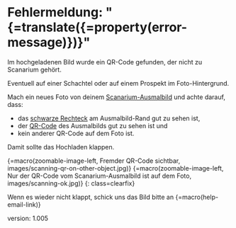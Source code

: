 # Fehlermeldung: "{=translate({=property(error-message)})}"

Im hochgeladenen Bild wurde ein QR-Code gefunden, der nicht zu Scanarium gehört.

Eventuell auf einer Schachtel oder auf einem Prospekt im Foto-Hintergrund.

Mach ein neues Foto von deinem [Scanarium-Ausmalbild](#scanarium-coloring-pages) und achte darauf, dass:

* das [schwarze Rechteck](#rectangle) am Ausmalbild-Rand gut zu sehen ist,
* der [QR-Code](#qr-code) des Ausmalbilds gut zu sehen ist und
* kein anderer QR-Code auf dem Foto ist.

Damit sollte das Hochladen klappen.

{=macro(zoomable-image-left, Fremder QR-Code sichtbar, images/scanning-qr-on-other-object.jpg)}
{=macro(zoomable-image-left, Nur der QR-Code vom Scanarium-Ausmalbild ist auf dem Foto, images/scanning-ok.jpg)}
{: class=clearfix}

Wenn es wieder nicht klappt, schick uns das Bild bitte an {=macro(help-email-link)}

version: 1.005
